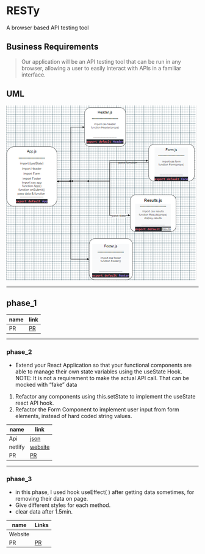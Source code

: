 # RESTy

A browser based API testing tool

## Business Requirements

> Our application will be an API testing tool that can be run in any browser, allowing a user to easily interact with APIs in a familiar interface.

## UML

![uml](./images/uml.PNG)

---

## phase_1

| name | link                                                     |
| ---- | -------------------------------------------------------- |
| PR   | [ PR](https://github.com/Mujahedyousef/RESTy-API/pull/3) |

---

### phase_2

- Extend your React Application so that your functional components are able to manage their own state variables using the useState Hook.
  NOTE: It is not a requirement to make the actual API call. That can be mocked with “fake” data

1. Refactor any components using this.setState to implement the useState react API hook.
1. Refactor the Form Component to implement user input from form elements, instead of hard coded string values.


| name    | link                                                     |
| ------- | -------------------------------------------------------- |
| Api     | [json](https://jsonplaceholder.typicode.com/posts)       |
| netlify | [website](https://resty-mujahed-asac.netlify.app/)       |
| PR      | [PR](https://github.com/Mujahedyousef/RESTy-API/pull/11) |

---

### phase_3

- in this phase, I used hook useEffect( ) after getting data sometimes, for removing their data on page.
- Give different styles for each method.
- clear data after 1.5min.

| name    | Links                                                    |
| ------- | -------------------------------------------------------- |
| Website | []()                                                     |
| PR      | [PR](https://github.com/Mujahedyousef/RESTy-API/pull/12) |
